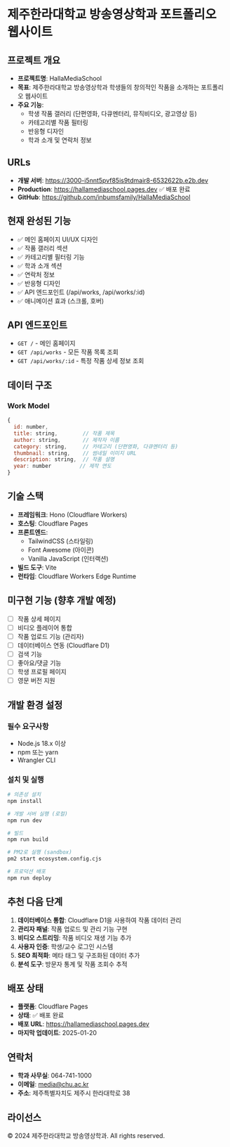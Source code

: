 # 제주한라대학교 방송영상학과 포트폴리오 웹사이트

## 프로젝트 개요
- **프로젝트명**: HallaMediaSchool
- **목표**: 제주한라대학교 방송영상학과 학생들의 창의적인 작품을 소개하는 포트폴리오 웹사이트
- **주요 기능**:
  - 학생 작품 갤러리 (단편영화, 다큐멘터리, 뮤직비디오, 광고영상 등)
  - 카테고리별 작품 필터링
  - 반응형 디자인
  - 학과 소개 및 연락처 정보

## URLs
- **개발 서버**: https://3000-i5nnt5pvf85is9tdmair8-6532622b.e2b.dev
- **Production**: https://hallamediaschool.pages.dev ✅ 배포 완료
- **GitHub**: https://github.com/inbumsfamily/HallaMediaSchool

## 현재 완성된 기능
- ✅ 메인 홈페이지 UI/UX 디자인
- ✅ 작품 갤러리 섹션
- ✅ 카테고리별 필터링 기능
- ✅ 학과 소개 섹션
- ✅ 연락처 정보
- ✅ 반응형 디자인
- ✅ API 엔드포인트 (/api/works, /api/works/:id)
- ✅ 애니메이션 효과 (스크롤, 호버)

## API 엔드포인트
- `GET /` - 메인 홈페이지
- `GET /api/works` - 모든 작품 목록 조회
- `GET /api/works/:id` - 특정 작품 상세 정보 조회

## 데이터 구조
### Work Model
```javascript
{
  id: number,
  title: string,        // 작품 제목
  author: string,       // 제작자 이름
  category: string,     // 카테고리 (단편영화, 다큐멘터리 등)
  thumbnail: string,    // 썸네일 이미지 URL
  description: string,  // 작품 설명
  year: number         // 제작 연도
}
```

## 기술 스택
- **프레임워크**: Hono (Cloudflare Workers)
- **호스팅**: Cloudflare Pages
- **프론트엔드**: 
  - TailwindCSS (스타일링)
  - Font Awesome (아이콘)
  - Vanilla JavaScript (인터랙션)
- **빌드 도구**: Vite
- **런타임**: Cloudflare Workers Edge Runtime

## 미구현 기능 (향후 개발 예정)
- [ ] 작품 상세 페이지
- [ ] 비디오 플레이어 통합
- [ ] 작품 업로드 기능 (관리자)
- [ ] 데이터베이스 연동 (Cloudflare D1)
- [ ] 검색 기능
- [ ] 좋아요/댓글 기능
- [ ] 학생 프로필 페이지
- [ ] 영문 버전 지원

## 개발 환경 설정

### 필수 요구사항
- Node.js 18.x 이상
- npm 또는 yarn
- Wrangler CLI

### 설치 및 실행
```bash
# 의존성 설치
npm install

# 개발 서버 실행 (로컬)
npm run dev

# 빌드
npm run build

# PM2로 실행 (sandbox)
pm2 start ecosystem.config.cjs

# 프로덕션 배포
npm run deploy
```

## 추천 다음 단계
1. **데이터베이스 통합**: Cloudflare D1을 사용하여 작품 데이터 관리
2. **관리자 패널**: 작품 업로드 및 관리 기능 구현
3. **비디오 스트리밍**: 작품 비디오 재생 기능 추가
4. **사용자 인증**: 학생/교수 로그인 시스템
5. **SEO 최적화**: 메타 태그 및 구조화된 데이터 추가
6. **분석 도구**: 방문자 통계 및 작품 조회수 추적

## 배포 상태
- **플랫폼**: Cloudflare Pages
- **상태**: ✅ 배포 완료
- **배포 URL**: https://hallamediaschool.pages.dev
- **마지막 업데이트**: 2025-01-20

## 연락처
- **학과 사무실**: 064-741-1000
- **이메일**: media@chu.ac.kr
- **주소**: 제주특별자치도 제주시 한라대학로 38

## 라이선스
© 2024 제주한라대학교 방송영상학과. All rights reserved.
